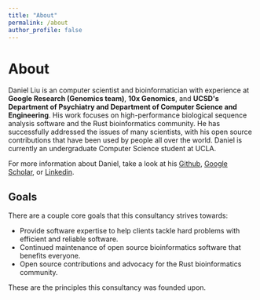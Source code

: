 ```yaml
---
title: "About"
permalink: /about
author_profile: false
---
```


# About
Daniel Liu is an computer scientist and bioinformatician with experience at **Google Research (Genomics team)**,
**10x Genomics**, and **UCSD's Department of Psychiatry and Department of Computer Science and Engineering**.
His work focuses on high-performance biological sequence analysis software and the Rust bioinformatics community.
He has successfully addressed the issues of many scientists, with his open source contributions that have been used by
people all over the world.
Daniel is currently an undergraduate Computer Science student at UCLA.

For more information about Daniel, take a look at his [Github](https://github.com/Daniel-Liu-c0deb0t), [Google Scholar](https://scholar.google.com/citations?user=ZB4FlgwAAAAJ&hl=en), or [Linkedin](https://www.linkedin.com/in/daniel-liu-c0deb0t/).

## Goals
There are a couple core goals that this consultancy strives towards:

* Provide software expertise to help clients tackle hard problems with efficient and reliable software.
* Continued maintenance of open source bioinformatics software that benefits everyone.
* Open source contributions and advocacy for the Rust bioinformatics community.

These are the principles this consultancy was founded upon.
